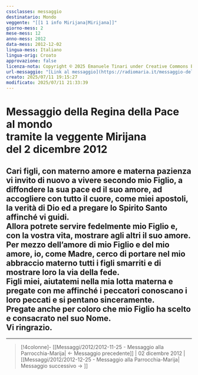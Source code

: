 ```yaml
---
cssclasses: messaggio
destinatario: Mondo
veggente: "[[1 1 info Mirijana|Mirijana]]"
giorno-mess: 2
mese-mess: 12
anno-mess: 2012
data-mess: 2012-12-02
lingua-mess: Italiano
lingua-orig: Croato
approvazione: false
licenza-nota: Copyright © 2025 Emanuele Tinari under Creative Commons BY-NC-SA 4.0 https://creativecommons.org/licenses/by-nc-sa/4.0/
url-messaggio: "[Link al messaggio](https://radiomaria.it/messaggio-del-2-dicembre-2012/)"
creato: 2025/07/11 19:15:27
modificato: 2025/07/11 21:33:39
---
```


# Messaggio della Regina della Pace<br>al mondo<br>tramite la veggente Mirijana<br>del 2 dicembre 2012

## Cari figli, con materno amore e materna pazienza vi invito di nuovo a vivere secondo mio Figlio, a diffondere la sua pace ed il suo amore, ad accogliere con tutto il cuore, come miei apostoli, la verità di Dio ed a pregare lo Spirito Santo affinché vi guidi.<br>Allora potrete servire fedelmente mio Figlio e, con la vostra vita, mostrare agli altri il suo amore.<br>Per mezzo dell’amore di mio Figlio e del mio amore, io, come Madre, cerco di portare nel mio abbraccio materno tutti i figli smarriti e di mostrare loro la via della fede.<br>Figli miei, aiutatemi nella mia lotta materna e pregate con me affinché i peccatori conoscano i loro peccati e si pentano sinceramente.<br>Pregate anche per coloro che mio Figlio ha scelto e consacrato nel suo Nome.<br>Vi ringrazio.

***

> [!4colonne]- [[Messaggi/2012/2012-11-25 - Messaggio alla Parrocchia-Marija| ← Messaggio precedente]] | 02 dicembre 2012 | [[Messaggi/2012/2012-12-25 - Messaggio alla Parrocchia-Marija| Messaggio successivo → ]]
